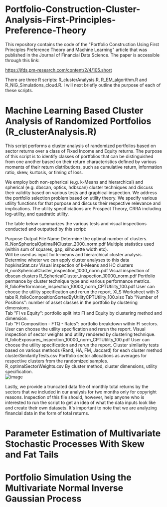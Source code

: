 # Portfolio-Construction-Cluster-Analysis-First-Principles-Preference-Theory
This repository contains the code of the "Portfolio Construction Using First Principles Preference Theory and Machine Learning" article that was published in the Journal of Financial Data Science. The paper is accessible through this link:

https://jfds.pm-research.com/content/2/4/105.short

There are three R scripts: R_clusterAnalysis.R, R_EM_algorithm.R and R_NIG_Simulations_cloud.R. I will next briefly outline the purpose of each of these scripts.

# Machine Learning Based Cluster Analysis of Randomized Portfolios (R_clusterAnalysis.R)
This script performs a cluster analysis of randomized portfolios based on sector returns over a class of Fixed Income and Equity returns. The purpose of this script is to identify classes of portfolios that can be distinguished from one another based on their return characteristics defined by various moments of their return distributions, such as cumulative return, information ratio, skew, kurtosis, or timing of loss.

We employ both non-spherical (e.g. k-Means and hierarchical) and spherical (e.g. dbscan, optics, hdbscan) cluster techniques and discuss their validity based on various tests and graphical inspection. We address the portfolio selection problem based on utility theory. We specify various utility functions for that purpose and discuss their respective relevance and implications. The utility specificiations are Prospect Theory, CRRA including log-utility, and quadratic utility.

The table below summarizes the various tests and visual inspections conducted and outputted by this script:


Purpose	Output File Name
Determine the optimal number of clusters. 	R_NonSphericalOptimalNCluster_2000_norm.pdf
Multiple statistics used (within sum of squares, gap, silhouette width etc).	
Will be used as input for k-means and hierarchical cluster analysis.	
Determine wheter we can apply cluster analyses to this data	hopkinsStat.csv
Visual inspection of k-Means and HC clusters	R_nonSphericalCluster_inspection_1000_norm.pdf
Visual inspection of dbscan clusters	R_SphericalCluster_inspection_10000_norm.pdf
Portfolio permance by cluster technique type and various performance metrics.	R_folioPerformance_inspection_10000_norm_CPTUtility_100.pdf
User can choose the utility specification and rerun the report.	
XLS Worksheet with 3 tabs	R_folioCompositionSortedByUtilityCPTUtility_100.xlsx
Tab "Number of Positions": number of asset classes in the portfolio by clustering dimensions.	
Tab "FI vs Equity": portfolio split into FI and Equity by clustering method and dimension.	
Tab "FI Composition - FTQ - Rates": portfolio breakdown within FI sectors.	
User can choose the utility specification and rerun the report.	
Visual inspection of sector weights and utility rendered by clustering technique.	R_folioExposures_inspection_10000_norm_CPTUtility_100.pdf
User can choose the utility specification and rerun the report.	
Cluster similarity tests based on various methods (Rand, HA, FM, Jaccard) for each cluster method	clusterSimilarityTests.csv
Portfolio sector allocations as averages for respective clusters from the randomized samples.	R_optimalSectorWeights.csv
By cluster method, cluster dimensions, utility specification.		
![image](https://user-images.githubusercontent.com/66026542/205449564-06ca647e-6415-4a90-8d95-e378a95d39c4.png)




Lastly, we provide a truncated data file of monthly total returns by the sectors that we included in our analysis for two months only for copyright reasons. Inspection of this file should, however, help anyone who is interested to run the script to get an idea of what the data inputs look like and create their own datasets. It's important to note that we are analyzing financial data in the form of total returns.

# Parameter Estimation of Multivariate Stochastic Processes With Skew and Fat Tails

# Portfolio Simulation Using the Multivariate Normal Inverse Gaussian Process

